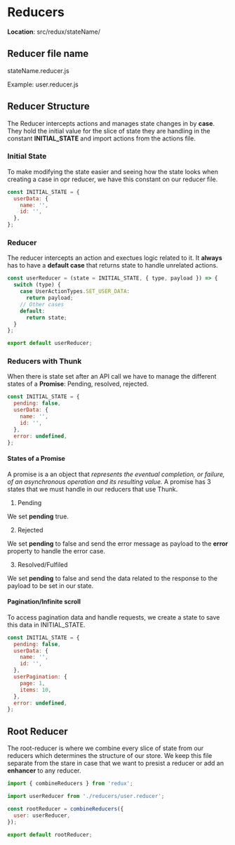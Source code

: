# Reducers

**Location**: src/redux/stateName/

## Reducer file name

stateName.reducer.js

Example: user.reducer.js

## Reducer Structure

The Reducer intercepts actions and manages state changes in by **case**. They hold the initial value for the slice of state they are handling in the constant **INITIAL_STATE** and import actions from the actions file.

### Initial State

To make modifying the state easier and seeing how the state looks when creating a case in opr reducer, we have this constant on our reducer file.

```javascript
const INITIAL_STATE = {
  userData: {
    name: '',
    id: '',
  },
};
```

### Reducer

The reducer intercepts an action and exectues logic related to it. It **always** has to have a **default case** that returns state to handle unrelated actions.

```javascript
const userReducer = (state = INITIAL_STATE, { type, payload }) => {
  switch (type) {
    case UserActionTypes.SET_USER_DATA:
      return payload;
    // Other cases
    default:
      return state;
  }
};

export default userReducer;
```

### Reducers with Thunk

When there is state set after an API call we have to manage the different states of a **Promise**: Pending, resolved, rejected.

```javascript
const INITIAL_STATE = {
  pending: false,
  userData: {
    name: '',
    id: '',
  },
  error: undefined,
};
```

#### States of a Promise

A promise is a an object that _represents the eventual completion, or failure, of an asynchronous operation and its resulting value._ A promise has 3 states that we must handle in our reducers that use Thunk.

1. Pending

We set **pending** true.

2. Rejected

We set **pending** to false and send the error message as payload to the **error** property to handle the error case.

3. Resolved/Fulfiled

We set **pending** to false and send the data related to the response to the payload to be set in our state.

#### Pagination/Infinite scroll

To access pagination data and handle requests, we create a state to save this data in INITIAL_STATE.

```javascript
const INITIAL_STATE = {
  pending: false,
  userData: {
    name: '',
    id: '',
  },
  userPagination: {
    page: 1,
    items: 10,
  },
  error: undefined,
};
```

## Root Reducer

The root-reducer is where we combine every slice of state from our reducers which determines the structure of our store. We keep this file separate from the stare in case that we want to presist a reducer or add an **enhancer** to any reducer.

```javascript
import { combineReducers } from 'redux';

import userReducer from './reducers/user.reducer';

const rootReducer = combineReducers({
  user: userReducer,
});

export default rootReducer;
```
